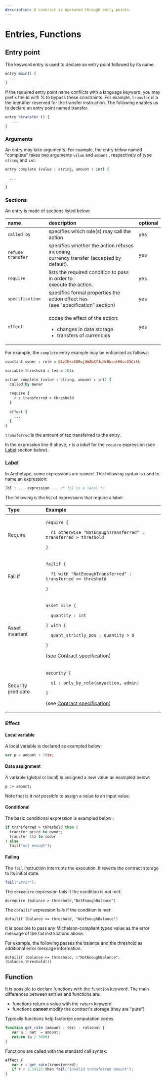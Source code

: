 ```yaml
---
description: A contract is operated through entry points.
---
```


# Entries, Functions

## Entry point

The keyword entry is used to declare an entry point followed by its name.

```javascript
entry main() {
  ...
}
```

If the required entry point name conflicts with a language keyword, you may prefix the id with % to bypass these constraints. For example, `transfer` is a the identifier reserved for the transfer instruction.  The following enables us to declare an entry point named transfer.

```javascript
entry %transfer () {
   ...
}
```

### Arguments

An entry may take arguments. For example, the entry below named "complete" takes two arguments `value` and `amount` , respectively of type `string` and `int`:

```coffeescript
entry complete (value : string, amount : int) {

  ...  

}
```

### Sections

An entry is made of sections listed below:

<table>
  <thead>
    <tr>
      <th style="text-align:left">name</th>
      <th style="text-align:left">description</th>
      <th style="text-align:left">optional</th>
    </tr>
  </thead>
  <tbody>
    <tr>
      <td style="text-align:left"><code>called by</code>
      </td>
      <td style="text-align:left">specifies which role(s) may call the action</td>
      <td style="text-align:left">yes</td>
    </tr>
    <tr>
      <td style="text-align:left"><code>refuse transfer</code>
      </td>
      <td style="text-align:left">specifies whether the action refuses incoming
        <br />currency transfer (accepted by default).</td>
      <td style="text-align:left">yes</td>
    </tr>
    <tr>
      <td style="text-align:left"><code>require</code>
      </td>
      <td style="text-align:left">lists the required condition to pass in order to
        <br />execute the action.</td>
      <td style="text-align:left">yes</td>
    </tr>
    <tr>
      <td style="text-align:left"><code>specification</code>
      </td>
      <td style="text-align:left">specifies formal properties the action effect has
        <br />(see &quot;specification&quot; section)</td>
      <td style="text-align:left">yes</td>
    </tr>
    <tr>
      <td style="text-align:left"><code>effect</code>
      </td>
      <td style="text-align:left">
        <p>codes the effect of the action:</p>
        <ul>
          <li>changes in data storage</li>
          <li>transfers of currencies</li>
        </ul>
      </td>
      <td style="text-align:left">yes</td>
    </tr>
  </tbody>
</table>

For example, the `complete` entry example may be enhanced as follows:

```coffeescript
constant owner : role = @tz1KksC8RvjUWAbXYJuNrUbontHGor25Cztk

variable threshold : tez = 10tz

action complete (value : string, amount : int) {
  called by owner
  
  require {
    r : transferred > threshold
  }
  
  effect {
    ... 
  }
}
```

`transferred` is the amount of tez transferred to the entry.

In the expression line 9 above, `r` is a _label_ for the `require` expression \(see [Label](action.md#label) section below\).

### Label

In Archetype, some expressions are named. The following syntax is used to name an expression:

```cpp
lbl : ... expression ... /* lbl is a label */
```

The following is the list of expressions that require a label:

<table>
  <thead>
    <tr>
      <th style="text-align:left">Type</th>
      <th style="text-align:left">Example</th>
    </tr>
  </thead>
  <tbody>
    <tr>
      <td style="text-align:left">Require</td>
      <td style="text-align:left">
        <p><code>require {</code>
        </p>
        <p><code>  r1 otherwise &quot;NotEnoughTransferred&quot; : transferred &gt; threshold</code>
        </p>
        <p><code>}</code>
        </p>
      </td>
    </tr>
    <tr>
      <td style="text-align:left">Fail if</td>
      <td style="text-align:left">
        <p><code>failif {</code>
        </p>
        <p><code>  f1 with &quot;NotEnoughTransferred&quot; : transferred &lt;= threshold</code>
        </p>
        <p><code>}</code>
        </p>
      </td>
    </tr>
    <tr>
      <td style="text-align:left">Asset invariant</td>
      <td style="text-align:left">
        <p><code>asset mile {</code>
        </p>
        <p><code>  quantity : int</code>
        </p>
        <p><code>} with {</code>
        </p>
        <p><code>  quant_strictly_pos : quantity &gt; 0</code>
        </p>
        <p><code>}</code>
        </p>
        <p>(see <a href="contract-specification.md">Contract specification</a>)</p>
      </td>
    </tr>
    <tr>
      <td style="text-align:left">Security predicate</td>
      <td style="text-align:left">
        <p><code>security {</code>
        </p>
        <p><code>  s1 : only_by_role(anyaction, admin)</code>
        </p>
        <p><code>}</code>
        </p>
        <p>(see <a href="contract-specification.md">Contract specification</a>)</p>
      </td>
    </tr>
  </tbody>
</table>

### Effect

#### Local variable 

A local variable is declared as exampled below:

```javascript
var p = amount + 10tz;
```

#### Data assignment

A variable \(global or local\) is assigned a new value as exampled below:

```ocaml
p := amount;
```

Note that is it _not possible_ to assign a value to an input value.

#### Conditional

The basic conditional expression is exampled below :

```ocaml
if transferred > threshold then (
  transfer price to owner;
  transfer 1tz to coder
) else
  fail("not enough");
```

#### Failing

The `fail` instruction interrupts the execution. It reverts the contract storage to its initial state.

```javascript
fail("Error");
```

The `dorequire` expression fails if the condition is not met:

```text
dorequire (balance > threshold,"NotEnoughBalance")
```

The `dofailif` expression fails if the condition is met:

```text
dofailif (balance <= threshold, "NotEnoughBalance")
```

It is possible to pass any Michelson-compliant typed value as the error message of the fail instructions above. 

For example, the following passes the balance and the threshold as additional error message information:

```text
dofailif (balance <= threshold, ("NotEnoughBalance",(balance,threshold)))
```

## Function

It is possible to declare functions with the `function` keyword. The main differences between entries and functions are:

* functions return a value with the `return` keyword
* functions _**cannot**_ modify the contract's storage \(they are "pure"\)

Typically functions help factorize computation codes.

```javascript
function get_rate (amount : tez) : rational {
   var a : nat  = amount;
   return (a / 3600)
}
```

Functions are called with the standard call syntax:

```javascript
effect {
   var r = get_rate(transferred);
   if r < 3.14125 then fail("invalid transferred amount");
}
```

